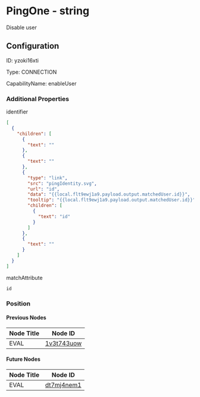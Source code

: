 # PingOne - string 
Disable user
## Configuration
ID:  yzoki16xti

Type: CONNECTION 

CapabilityName: enableUser






### Additional Properties
identifier
```json 
[
  {
    "children": [
      {
        "text": ""
      },
      {
        "text": ""
      },
      {
        "type": "link",
        "src": "pingIdentity.svg",
        "url": "id",
        "data": "{{local.flt9ewj1a9.payload.output.matchedUser.id}}",
        "tooltip": "{{local.flt9ewj1a9.payload.output.matchedUser.id}}",
        "children": [
          {
            "text": "id"
          }
        ]
      },
      {
        "text": ""
      }
    ]
  }
]
```


matchAttribute
```string 
id
```





### Position

#### Previous Nodes
| Node Title | Node ID |
| :------------- | ------------ |
| EVAL | [1v3t743uow](./1v3t743uow.md) | 
 
 #### Future Nodes
| Node Title | Node ID |
| :------------- | ------------ |
| EVAL |[dt7mj4nem1](./dt7mj4nem1.md) | 